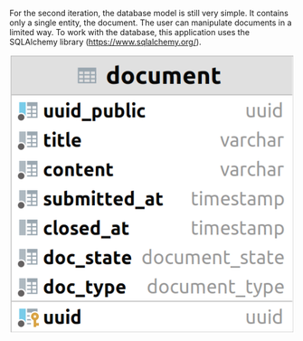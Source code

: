 For the second iteration, the database model is still very simple. It contains only a single entity, the document. The user can manipulate documents in a limited way.
To work with the database, this application uses the SQLAlchemy library (https://www.sqlalchemy.org/).

![](images/rdm_1.png)
